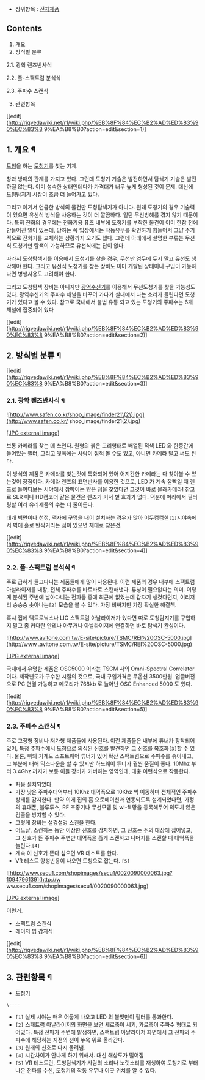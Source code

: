  * 상위항목 : [전자제품](%EC%A0%84%EC%9E%90%EC%A0%9C%ED%92%88.md)  

## Contents

    

1. 개요 
2. 방식별 분류 
    

2.1. 광학 렌즈반사식

2.2. 풀-스팩트럼 분석식

2.3. 주파수 스캔식

3. 관련항목 

[[edit](http://rigvedawiki.net/r1/wiki.php/%EB%8F%84%EC%B2%AD%ED%83%90%EC%83%8
9%EA%B8%B0?action=edit&section=1)]

## 1. 개요 ¶

[도청](%EB%8F%84%EC%B2%AD.md)을 하는 [도청기](%EB%8F%84%EC%B2%AD%EA%B8%B0.md)를
찾는 기계.

  

창과 방패의 관계를 가지고 있다. 그런데 도청기 기술은 발전하면서 탐색기 기술은 발전하질 않는다. 이미 성숙한 상태인데다가 가격대가 너무
높게 형성된 것이 문제. 대신에 도청탐지기 시장이 조금 더 늘어가고 있다.

  

그리고 여기서 언급한 방식의 물건만 도청탐색기가 아니다. 원래 도청기의 경우 기술력이 있으면 유선식 방식을 사용하는 것이 더 깔끔하다. 일단
무선방해를 겪지 않기 때문이다. 특히 전화의 경우에는 전화기용 퓨즈 내부에 도청기를 부착한 물건이 이미 한참 전에 만들어진 일이 있는데,
당하는 쪽 입장에서는 작동유무를 확인하기 힘들어서 그냥 주기적으로 전화기를 교체하는 상황까지 오기도 했다. 그런데 아래에서 설명한 부류는
무선식 도청기만 탐색이 가능하므로 유선식에는 답이 없다.

  

따라서 도청탐색기를 이용해서 도청기를 찾을 경우, 무선만 염두에 두지 말고 유선도 생각해야 한다. 그리고 유선식 도청기를 찾는 장비도 이미
개발된 상태이니 구입이 가능하다면 병행사용도 고려해야 한다.

  

그리고 도청탐색 장비는 아니지만
[광역수신기](%EA%B4%91%EC%97%AD%EC%88%98%EC%8B%A0%EA%B8%B0.md)를 이용해서 무선도청기를 찾을
가능성도 있다. 광역수신기의 주파수 채널을 바꾸어 가다가 실내에서 나는 소리가 들린다면 도청기가 있다고 볼 수 있다. 참고로 국내에서 불법
유통 되고 있는 도청기의 주파수는 6개 채널에 집중되어 있다

  

[[edit](http://rigvedawiki.net/r1/wiki.php/%EB%8F%84%EC%B2%AD%ED%83%90%EC%83%8
9%EA%B8%B0?action=edit&section=2)]

## 2. 방식별 분류 ¶

[[edit](http://rigvedawiki.net/r1/wiki.php/%EB%8F%84%EC%B2%AD%ED%83%90%EC%83%8
9%EA%B8%B0?action=edit&section=3)]

### 2.1. 광학 렌즈반사식 ¶

![http://www.safen.co.kr/shop_image/finder21\(2\).jpg](http://www.safen.co.kr/
shop_image/finder21\(2\).jpg)

[[JPG external image]](http://www.safen.co.kr/shop_image/finder21\(2\).jpg)

  
보통 카메라를 찾는 데 쓰인다. 원형의 붉은 고리형태로 배열된 적색 LED 와 한중간에 들어있는 필터, 그리고 뒷쪽에는 사람이 집적 볼 수도
있고, 아니면 카메라 달고 써도 된다.

  

이 방식의 제품은 카메라를 찾는것에 특화되어 있어 어지간한 카메라는 다 찾아볼 수 있는것이 장점이다. 카메라 렌즈의 표면반사를 이용한
것으로, LED 가 계속 깜빡일 때 렌즈로 들여다보는 시야에서 깜빡이는 밝은 점을 찾았다면 그것이 바로 몰래카메라! 참고로 SLR 이나
HD캠코더 같은 물건은 렌즈가 커서 별 효과가 없다. 덕분에 머리에서 필터링할 여러 유리제품의 수는 더 줄어든다.

  

대개 벽면이나 천정, 액자에 구멍을 내어 설치하는 경우가 많아 어두컴컴한`[1]`시야속에서 벽에 홀로 반짝거리는 점이 있으면 제대로 찾은것.  

[[edit](http://rigvedawiki.net/r1/wiki.php/%EB%8F%84%EC%B2%AD%ED%83%90%EC%83%8
9%EA%B8%B0?action=edit&section=4)]

### 2.2. 풀-스팩트럼 분석식 ¶

주로 급하게 들고다니는 제품들에게 많이 사용된다. 이런 제품의 경우 내부에 스팩트럼 아날라이저를 내장, 전체 주파수를 바로바로 스캔해낸다.
튜닝이 필요없다는 의미. 이렇게 분석된 주변에 날아다니는 전파들 중에 최근에 없었는데 갑자기 생겼다던지, 이리저리 숭숭숭 솟아나는`[2]`
모습을 볼 수 있다. 가장 비싸지만 가장 확실한 해결책.

  

혹시 집에 텍트로닉스나 LIG 스팩트럼 아날라이저가 있다면 따로 도청탐지기를 구입하지 말고 좀 커다란 안테나 아무거나 아날라이저에 연결하면
바로 탐색기 완성이다.

  

![http://www.avitone.com.tw/E-site/picture/TSMC/REI%20OSC-5000.jpg](http://www
.avitone.com.tw/E-site/picture/TSMC/REI%20OSC-5000.jpg)

[[JPG external
image]](http://www.avitone.com.tw/E-site/picture/TSMC/REI%20OSC-5000.jpg)

  
국내에서 유명한 제품은 OSC5000 이라는 TSCM 사의 Omni-Spectral Correlator이다. 제작년도가 구수한 시절의
것으로, 국내 구입가격은 무옵션 3500만원. 업글버전으로 PC 연결 가능하고 메모리가 768kb 로 늘어난 OSC Enhanced 5000
도 있다.

  

[[edit](http://rigvedawiki.net/r1/wiki.php/%EB%8F%84%EC%B2%AD%ED%83%90%EC%83%8
9%EA%B8%B0?action=edit&section=5)]

### 2.3. 주파수 스캔식 ¶

주로 고정형 장비나 저가형 제품들에 사용된다. 이런 제품들은 내부에 튜너가 장착되어 있어, 특정 주파수에서 도청으로 의심된 신호를 발견하면
그 신호를 복호화`[3]`할 수 있다. 물론, 위의 기계도 소프트웨어 튜너가 있어 확산 스팩트럼으로 주파수를 솎아내고, 그 부분에 대해
믹스다운을 할 수 있지만 하드웨어 튜너가 훨씬 품질이 좋다. 10Mhz 부터 3.4Ghz 까지가 보통 이들 장비가 커버하는 영역인데, 대충
이런식으로 작동한다.

  

  * 처음 설치되었다. 
  * 가장 낮은 주파수대역부터 10Khz 대역폭으로 10Khz 씩 이동하며 전체적인 주파수 상태를 감지한다. 만약 이게 집의 홈 오토메이션과 연동되도록 설계되었다면, 가정의 휴대폰, 블루투스, RF 조종기나 무선모뎀 및 wi-fi 망을 등록해두어 의도치 않은 검출을 방지할 수 있다. 
  * 그렇게 장비는 설겅설겅 스캔을 한다.
  * 어느날, 스캔하는 동안 이상한 신호를 감지하면, 그 신호는 주의 대상에 집어넣고, 그 신호가 뜬 주파수 주변만 대역폭을 좁게 스캔하고 나머지를 스캔할 때 대역폭을 늘린다.`[4]`
  * 계속 이 신호가 뜬다 싶으면 VR 테스트를 한다.
  * VR 테스트 양성반응이 나오면 도청으로 잡는다. `[5]`   

![http://www.secu1.com/shopimages/secu1/0020090000063.jpg?1094796139](http://w
ww.secu1.com/shopimages/secu1/0020090000063.jpg)

[[JPG external
image]](http://www.secu1.com/shopimages/secu1/0020090000063.jpg)

  
이런거.

  

  * 스팩트럼 스캔식 
  * 레이저 빔 감지식   

[[edit](http://rigvedawiki.net/r1/wiki.php/%EB%8F%84%EC%B2%AD%ED%83%90%EC%83%8
9%EA%B8%B0?action=edit&section=6)]

## 3. 관련항목 ¶

  * [도청기](%EB%8F%84%EC%B2%AD%EA%B8%B0.md)

`\----`

  * `[1]` 실제 시야는 매우 어둡게 나오고 LED 의 불빛만이 필터를 통과한다.
  * `[2]` 스패트럼 아날라이저의 화면을 보면 세로축이 세기, 가로축이 주파수 형태로 되어있다. 특정 전파가 주변에 발생하면, 스팩트럼 아날라이저 화면에서 그 전파의 주파수에 해당하는 지점의 선이 쑤욱 위로 올라간다.
  * `[3]` 원래의 신호로 다시 돌려냄.
  * `[4]` 시간차이가 안나게 하기 위해서. 대신 해상도가 떨어짐
  * `[5]` VR 테스트란, 도청탐색기가 사람의 소리나 노랫소리를 재생하여 도청기로 부터 나온 전파를 수신, 도청기의 작동 유무나 이곳 위치를 알 수 있다.


